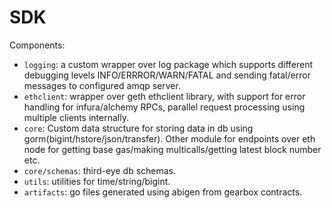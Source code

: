 # SDK

Components:
- `logging`: a custom wrapper over log package which supports different debugging levels INFO/ERRROR/WARN/FATAL and sending fatal/error messages to configured amqp server.
- `ethclient`: wrapper over geth ethclient library, with support for error handling for infura/alchemy RPCs, parallel request processing using multiple clients internally. 
- `core`: Custom data structure for storing data in db using gorm(bigint/hstore/json/transfer). Other module for endpoints over eth node for getting base gas/making multicalls/getting latest block number etc.
- `core/schemas`: third-eye db schemas. 
- `utils`: utilities for time/string/bigint.
- `artifacts`: go files generated using abigen from gearbox contracts.
